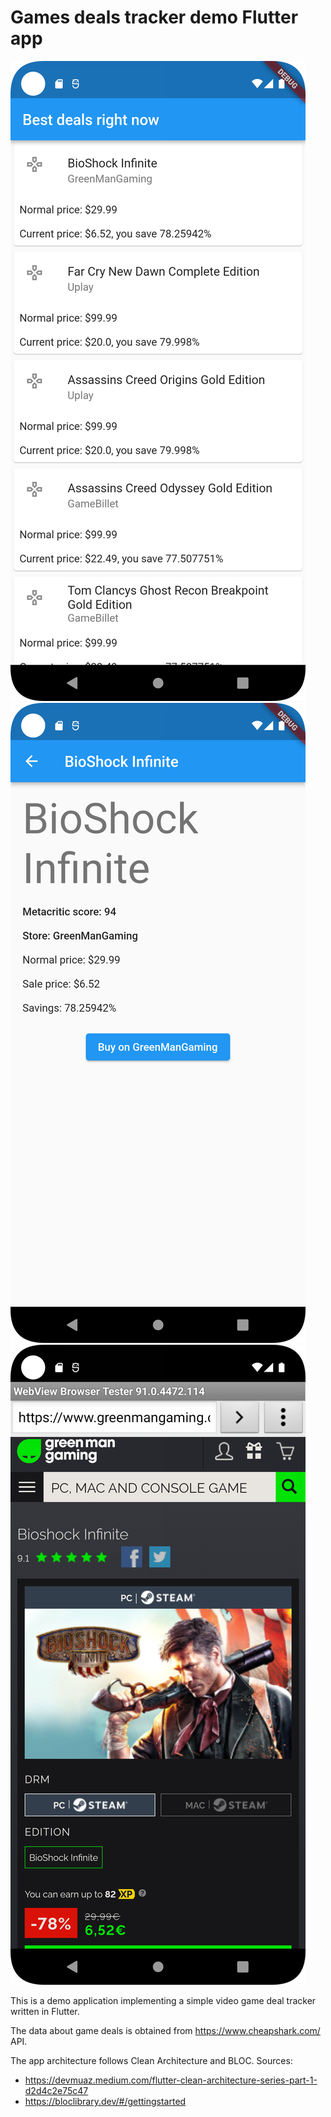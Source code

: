# Games deals tracker demo Flutter app

![home](doc/home.png)
![details](doc/details.png)
![store](doc/store.png)

This is a demo application implementing a simple video game deal tracker written in Flutter.

The data about game deals is obtained from https://www.cheapshark.com/ API.

The app architecture follows Clean Architecture and BLOC. Sources:

 - https://devmuaz.medium.com/flutter-clean-architecture-series-part-1-d2d4c2e75c47
 - https://bloclibrary.dev/#/gettingstarted

